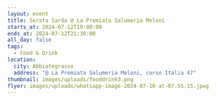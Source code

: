 ```yaml
---
layout: event
title: Serata Sarda @ La Premiata Salumeria Meloni
starts_at: 2024-07-12T19:00:00
ends_at: 2024-07-12T21:30:00
all_day: false
tags:
  - Food & Drink
location:
  city: Abbiategrasso
  address: "@ La Premiata Salumeria Meloni, corso Italia 47"
thumbnail: images/uploads/fooddrink3.png
flyer: images/uploads/whatsapp-image-2024-07-10-at-07.55.15.jpeg
---
```

